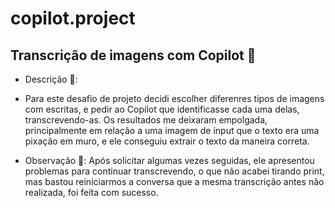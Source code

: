 # copilot.project

## Transcrição de imagens com Copilot 🤖

- Descrição 🎯:
- Para este desafio de projeto decidi escolher diferenres tipos de imagens com escritas, e pedir ao Copilot que identificasse cada uma delas, transcrevendo-as. Os resultados me deixaram empolgada, principalmente em relação a uma imagem de input que o texto era uma pixação em muro, e ele conseguiu extrair o texto da maneira correta.

- Observação 💭:
  Após solicitar algumas vezes seguidas, ele apresentou problemas para continuar transcrevendo, o que não acabei tirando print, mas bastou reiniciarmos a conversa que a mesma transcrição antes não realizada, foi feita com sucesso.



